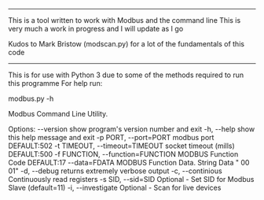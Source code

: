 ***********************************************************

This is a tool written to work with Modbus and the command line
This is very much a work in progress and I will update as I go

Kudos to Mark Bristow (modscan.py) for a lot of the fundamentals of this code
***********************************************************

This is for use with Python 3 due to some of the methods required to run this programme
For help run:

modbus.py -h

Modbus Command Line Utility.

Options:
  --version             show program's version number and exit
  -h, --help            show this help message and exit
  -p PORT, --port=PORT  modbus port DEFAULT:502
  -t TIMEOUT, --timeout=TIMEOUT
                        socket timeout (mills) DEFAULT:500
  -f FUNCTION, --function=FUNCTION
                        MODBUS Function Code DEFAULT:17
  --data=FDATA          MODBUS Function Data.  String Data " 00 01"
  -d, --debug           returns extremely verbose output
  -c, --continious      Continuously read registers
  -s SID, --sid=SID     Optional - Set SID for Modbus Slave (default=11)
  -i, --investigate     Optional - Scan for live devices